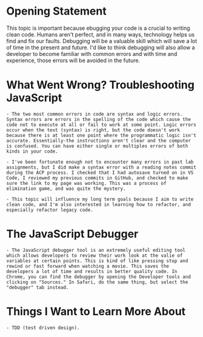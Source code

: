 # Opening Statement

This topic is important because ebugging your code is a crucial to writing clean code. Humans aren't perfect, and in many ways, technology helps us find and fix our faults. Debugging will be a valuable skill which will save a lot of time in the present and future. I'd like to think debugging will also allow a developer to become familiar with common errors and with time and experience, those errors will be avoided in the future. 



# What Went Wrong? Troubleshooting JavaScript

    - The two most common errors in code are syntax and logic errors. Syntax errors are errors in the spelling of the code which cause the code not to execute at all or fail to work at some point. Logic errors occur when the text (syntax) is right, but the code doesn't work because there is at least one point where the programmatic logic isn't accurate. Essentially-the instructions aren't clear and the computer is confused. You can have either single or multiples errors of both kinds in your code. 

    - I've been fortunate enough not to encounter many errors in past lab assignments, but I did make a syntax error with a reading notes commit during the ACP process. I checked that I had autosave turned on in VS Code, I reviewed my previous commits in GitHub, and checked to make sure the link to my page was working. This was a process of elimination game, and was quite the mystery.

    - This topic will influence my long term goals because I aim to write clean code, and I'm also interested in learning how to refactor, and especially refactor legacy code. 


# The JavaScript Debugger

    - The JavaScript debugger tool is an extremely useful editing tool which allows developers to review their work look at the valie of variables at certain points. This is kind of like pressing stop and rewind or fast forward when watching a movie. This saves the developers a lot of time and results in better quality code. In Chrome, you can find the debugger by opening the Developer tools and clicking on "Sources." In Safari, do the same thing, but select the "debugger" tab instead.

# Things I Want to Learn More About

    - TDD (test driven design).